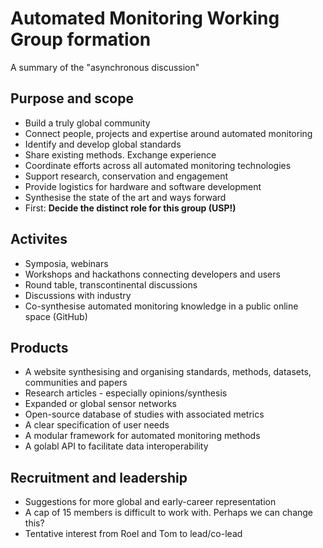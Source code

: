 # Automated Monitoring Working Group formation

A summary of the "asynchronous discussion"

## Purpose and scope

* Build a truly global community
* Connect people, projects and expertise around automated monitoring
* Identify and develop global standards
* Share existing methods. Exchange experience
* Coordinate efforts across all automated monitoring technologies
* Support research, conservation and engagement
* Provide logistics for hardware and software development
* Synthesise the state of the art and ways forward
* First: **Decide the distinct role for this group (USP!)**

## Activites

* Symposia, webinars
* Workshops and hackathons connecting developers and users
* Round table, transcontinental discussions
* Discussions with industry
* Co-synthesise automated monitoring knowledge in a public online space (GitHub)

## Products

* A website synthesising and organising standards, methods, datasets, communities and papers
* Research articles - especially opinions/synthesis
* Expanded or global sensor networks
* Open-source database of studies with associated metrics
* A clear specification of user needs
* A modular framework for automated monitoring methods
* A golabl API to facilitate data interoperability

## Recruitment and leadership

* Suggestions for more global and early-career representation
* A cap of 15 members is difficult to work with. Perhaps we can change this?
* Tentative interest from Roel and Tom to lead/co-lead
